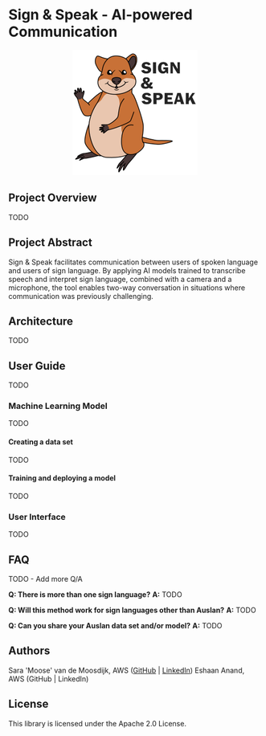 # Sign & Speak - AI-powered Communication

<div style="text-align:center"><img src="img/sign-and-speak-logo-small.png" /></div>

## Project Overview

TODO

## Project Abstract

Sign & Speak facilitates communication between users of spoken language and users of sign language. By applying AI models trained to transcribe speech and interpret sign language, combined with a camera and a microphone, the tool enables two-way conversation in situations where communication was previously challenging.

## Architecture

TODO

## User Guide

TODO

### Machine Learning Model

TODO

#### Creating a data set

TODO

#### Training and deploying a model

TODO

### User Interface

TODO

## FAQ

TODO - Add more Q/A

**Q: There is more than one sign language?**
**A:** TODO

**Q: Will this method work for sign languages other than Auslan?**
**A:** TODO

**Q: Can you share your Auslan data set and/or model?**
**A:** TODO

## Authors

Sara 'Moose' van de Moosdijk, AWS ([GitHub](https://github.com/moose-in-australia/) | [LinkedIn](https://www.linkedin.com/in/saravandemoosdijk/))
Eshaan Anand, AWS (GitHub | LinkedIn)

## License

This library is licensed under the Apache 2.0 License.